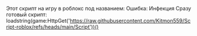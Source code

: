 Этот скрипт на игру в роблокс под названием: Ошибка: Инфекция
Сразу готовый скрипт: loadstring(game:HttpGet('https://raw.githubusercontent.com/Kitmon559/Script-roblox/refs/heads/main/Script'))()
